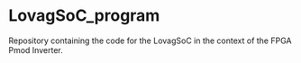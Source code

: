 # LovagSoC_program
Repository containing the code for the LovagSoC in the context of the FPGA Pmod Inverter.
